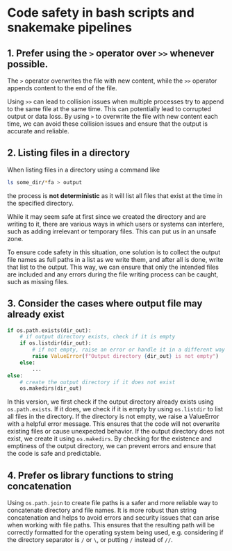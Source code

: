 # Code safety in bash scripts and snakemake pipelines


## 1. Prefer using the `>` operator over `>>` whenever possible.

The `>` operator overwrites the file with new content, while the `>>` operator appends content to the end of the file.

Using `>>` can lead to collision issues when multiple processes try to append to the same file at the same time. This can potentially lead to corrupted output or data loss. By using `>` to overwrite the file with new content each time, we can avoid these collision issues and ensure that the output is accurate and reliable.

## 2. Listing files in a directory

When listing files in a directory using a command like

```sh
ls some_dir/*fa > output
```

the process is **not deterministic** as it will list all files that exist at the time in the specified directory.


While it may seem safe at first since we created the directory and are writing to it, there are various ways in which users or systems can interfere, such as adding irrelevant or temporary files. This can put us in an unsafe zone.

To ensure code safety in this situation, one solution is to collect the output file names as full paths in a list as we write them, and after all is done, write that list to the output. This way, we can ensure that only the intended files are included and any errors during the file writing process can be caught, such as missing files.


## 3. Consider the cases where output file may already exist

```python
if os.path.exists(dir_out):
    # if output directory exists, check if it is empty
    if os.listdir(dir_out):
        # if not empty, raise an error or handle it in a different way
        raise ValueError(f"Output directory {dir_out} is not empty")
    else:
        ...
else:
    # create the output directory if it does not exist
    os.makedirs(dir_out)
```


In this version, we first check if the output directory already exists using `os.path.exists`. If it does, we check if it is empty by using `os.listdir` to list all files in the directory. If the directory is not empty, we raise a ValueError with a helpful error message. This ensures that the code will not overwrite existing files or cause unexpected behavior. If the output directory does not exist, we create it using `os.makedirs`. By checking for the existence and emptiness of the output directory, we can prevent errors and ensure that the code is safe and predictable.



## 4. Prefer os library functions to string concatenation

Using `os.path.join` to create file paths is a safer and more reliable way to concatenate directory and file names. It is more robust than string concatenation and helps to avoid errors and security issues that can arise when working with file paths. This ensures that the resulting path will be correctly formatted for the operating system being used, e.g. considering if the directory separator is `/` or `\`, or putting `/` instead of `//`.
